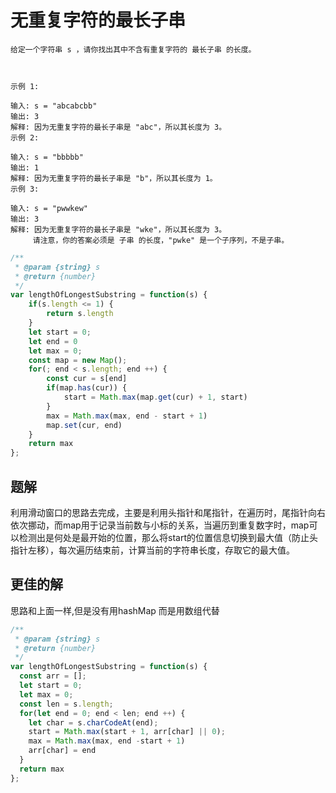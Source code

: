 # 无重复字符的最长子串
```
给定一个字符串 s ，请你找出其中不含有重复字符的 最长子串 的长度。

 

示例 1:

输入: s = "abcabcbb"
输出: 3 
解释: 因为无重复字符的最长子串是 "abc"，所以其长度为 3。
示例 2:

输入: s = "bbbbb"
输出: 1
解释: 因为无重复字符的最长子串是 "b"，所以其长度为 1。
示例 3:

输入: s = "pwwkew"
输出: 3
解释: 因为无重复字符的最长子串是 "wke"，所以其长度为 3。
     请注意，你的答案必须是 子串 的长度，"pwke" 是一个子序列，不是子串。
```

```js
/**
 * @param {string} s
 * @return {number}
 */
var lengthOfLongestSubstring = function(s) {
    if(s.length <= 1) {
        return s.length
    }
    let start = 0;
    let end = 0
    let max = 0;
    const map = new Map();
    for(; end < s.length; end ++) {
        const cur = s[end]
        if(map.has(cur)) {
            start = Math.max(map.get(cur) + 1, start)
        }
        max = Math.max(max, end - start + 1)
        map.set(cur, end)
    }
    return max
};
```

## 题解
利用滑动窗口的思路去完成，主要是利用头指针和尾指针，在遍历时，尾指针向右依次挪动，而map用于记录当前数与小标的关系，当遍历到重复数字时，map可以检测出是何处是最开始的位置，那么将start的位置信息切换到最大值（防止头指针左移），每次遍历结束前，计算当前的字符串长度，存取它的最大值。

## 更佳的解
思路和上面一样,但是没有用hashMap 而是用数组代替

```js
/**
 * @param {string} s
 * @return {number}
 */
var lengthOfLongestSubstring = function(s) {
  const arr = [];
  let start = 0;
  let max = 0;
  const len = s.length;
  for(let end = 0; end < len; end ++) {
    let char = s.charCodeAt(end);
    start = Math.max(start + 1, arr[char] || 0);
    max = Math.max(max, end -start + 1)
    arr[char] = end
  }
  return max
};
```